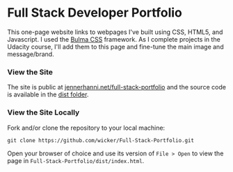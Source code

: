 # Full Stack Developer Portfolio

This one-page website links to webpages I've built using CSS, HTML5, and Javascript. I used the [Bulma CSS](http://bulma.io/) framework. As I complete projects in the Udacity course, I'll add them to this page and fine-tune the main image and message/brand. 

### View the Site

The site is public at [jennerhanni.net/full-stack-portfolio](http://jenenrhanni.net/full-stack-portfolio/) and the source code is available in the [dist folder](https://github.com/wicker/Full-Stack-Portfolio/tree/master/dist).

### View the Site Locally

Fork and/or clone the repository to your local machine:

```
git clone https://github.com/wicker/Full-Stack-Portfolio.git
```

Open your browser of choice and use its version of `File > Open` to view the page in `Full-Stack-Portfolio/dist/index.html`.


